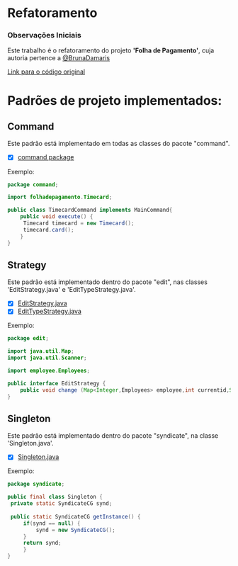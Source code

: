 # Refatoramento

### Observações Iniciais
Este trabalho é o refatoramento do projeto **'Folha de Pagamento'**, cuja autoria pertence a [@BrunaDamaris](https://github.com/BrunaDamaris)

[Link para o código original](https://github.com/BrunaDamaris/Re-Folha-de-Pagamento)

# Padrões de projeto implementados: 

## Command

   Este padrão está implementado em todas as classes do pacote "command". 
   
   - [X] [command package](https://github.com/ferreiraluana/Refactor2/tree/master/src/command)
   
   Exemplo:
   ```java
   package command;

   import folhadepagamento.Timecard;

   public class TimecardCommand implements MainCommand{
	   public void execute() {
	   	Timecard timecard = new Timecard();
	   	timecard.card();
	   }
   }
   
   ```
    
## Strategy

   Este padrão está implementado dentro do pacote "edit", nas classes 'EditStrategy.java' e 'EditTypeStrategy.java'. 
   
  - [X] [EditStrategy.java](https://github.com/ferreiraluana/Refactor2/blob/master/src/edit/EditStrategy.java)
  - [X] [EditTypeStrategy.java](https://github.com/ferreiraluana/Refactor2/blob/master/src/edit/EditTypeStrategy.java)
  
   Exemplo:
   ```java
   package edit;

   import java.util.Map;
   import java.util.Scanner;

   import employee.Employees;

   public interface EditStrategy {
	   public void change (Map<Integer,Employees> employee,int currentid,Scanner input);
   }
   
   ```
     
## Singleton

   Este padrão está implementado dentro do pacote "syndicate", na classe 'Singleton.java'.
   
   - [X] [Singleton.java](https://github.com/ferreiraluana/Refactor2/blob/master/src/syndicate/Singleton.java)
     
   Exemplo:
   ```java
   package syndicate;

   public final class Singleton {
	private static SyndicateCG synd;
	
	public static SyndicateCG getInstance() {
		if(synd == null) {
			synd = new SyndicateCG();
		}		
		return synd;
        }
   }
   
  ```
